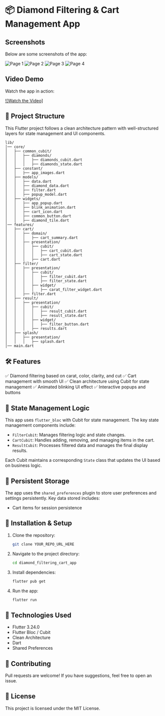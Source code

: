 # 📦 Diamond Filtering & Cart Management App

## Screenshots
Below are some screenshots of the app:

![Page 1](https://github.com/RohitIdeaUsher/kgkdiamonds/blob/main/assets/screenshots/Page1.png)
![Page 2](https://github.com/RohitIdeaUsher/kgkdiamonds/blob/main/assets/screenshots/Page2.png)
![Page 3](https://github.com/RohitIdeaUsher/kgkdiamonds/blob/main/assets/screenshots/Page3.png)
![Page 4](https://github.com/RohitIdeaUsher/kgkdiamonds/blob/main/assets/screenshots/Page4.png)

## Video Demo
Watch the app in action:

[![Watch the Video]](https://github.com/RohitIdeaUsher/kgkdiamonds/blob/main/assets/screenshots/AppVideo.mp4)

## 📜 Project Structure
This Flutter project follows a clean architecture pattern with well-structured layers for state management and UI components.

```
lib/
│── core/
│   ├── common_cubit/
│   │   ├── diamonds/
│   │   │   ├── diamonds_cubit.dart
│   │   │   ├── diamonds_state.dart
│   ├── constant/
│   │   ├── app_images.dart
│   ├── models/
│   │   ├── data.dart
│   │   ├── diamond_data.dart
│   │   ├── filter.dart
│   │   ├── popup_model.dart
│   ├── widgets/
│   │   ├── app_popup.dart
│   │   ├── blink_animation.dart
│   │   ├── cart_icon.dart
│   │   ├── common_button.dart
│   │   ├── diamond_tile.dart
│── features/
│   ├── cart/
│   │   ├── domain/
│   │   │   ├── cart_summary.dart
│   │   ├── presentation/
│   │   │   ├── cubit/
│   │   │   │   ├── cart_cubit.dart
│   │   │   │   ├── cart_state.dart
│   │   │   ├── cart.dart
│   ├── filter/
│   │   ├── presentation/
│   │   │   ├── cubit/
│   │   │   │   ├── filter_cubit.dart
│   │   │   │   ├── filter_state.dart
│   │   │   ├── widget/
│   │   │   │   ├── carat_filter_widget.dart
│   │   ├── filter.dart
│   ├── result/
│   │   ├── presentation/
│   │   │   ├── cubit/
│   │   │   │   ├── result_cubit.dart
│   │   │   │   ├── result_state.dart
│   │   │   ├── widget/
│   │   │   │   ├── filter_button.dart
│   │   │   ├── results.dart
│   ├── splash/
│   │   ├── presentation/
│   │   │   ├── splash.dart
│── main.dart
```

## 🛠 Features
✅ Diamond filtering based on carat, color, clarity, and cut
✅ Cart management with smooth UI
✅ Clean architecture using Cubit for state management
✅ Animated blinking UI effect
✅ Interactive popups and buttons

## 📌 State Management Logic
This app uses `flutter_bloc` with Cubit for state management. The key state management components include:
- `FilterCubit`: Manages filtering logic and state changes.
- `CartCubit`: Handles adding, removing, and managing items in the cart.
- `ResultCubit`: Processes filtered data and manages the final display results.

Each Cubit maintains a corresponding `State` class that updates the UI based on business logic.

## 💾 Persistent Storage
The app uses the `shared_preferences` plugin to store user preferences and settings persistently. Key data stored includes:
- Cart items for session persistence

## 🚀 Installation & Setup
1. Clone the repository:
   ```sh
   git clone YOUR_REPO_URL_HERE
   ```
2. Navigate to the project directory:
   ```sh
   cd diamond_filtering_cart_app
   ```
3. Install dependencies:
   ```sh
   flutter pub get
   ```
4. Run the app:
   ```sh
   flutter run
   ```

## 📌 Technologies Used
- Flutter 3.24.0
- Flutter Bloc / Cubit
- Clean Architecture
- Dart
- Shared Preferences

## 🤝 Contributing
Pull requests are welcome! If you have suggestions, feel free to open an issue.

## 📜 License
This project is licensed under the MIT License.

